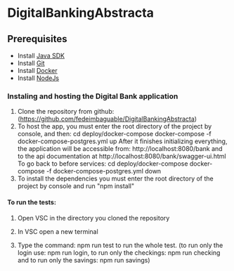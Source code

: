 # DigitalBankingAbstracta

## Prerequisites

* Install [Java SDK](https://openjdk.java.net/)
* Install [Git](https://git-scm.com/)
* Install [Docker](https://www.docker.com/products/docker-desktop)
* Install [NodeJs](https://nodejs.org/en/)

### Instaling and hosting the Digital Bank application

1. Clone the repository from github: (https://github.com/fedeimbaguable/DigitalBankingAbstracta) 
2. To host the app, you must enter the root directory of the project by console, and then:
cd  deploy/docker-compose
docker-compose -f docker-compose-postgres.yml up 
After it finishes initializing everything, the application will be accessible from:
http://localhost:8080/bank and to the api documentation at
http://localhost:8080/bank/swagger-ui.html
To go back to before services:
cd  deploy/docker-compose
docker-compose -f docker-compose-postgres.yml down 
3. To install the dependencies you must enter the root directory of the project by console and run "npm install"


#### To run the tests:

1) Open VSC in the directory you cloned the repository

2) In VSC open a new terminal

3) Type the command: npm run test to run the whole test. (to run only the login use: npm run login, to run only the checkings: npm run checking and to run only the savings: npm run savings)